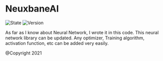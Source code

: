 # NeuxbaneAI
![State](https://img.shields.io/badge/state-unfinished-ff2222.svg)
![Version](https://img.shields.io/badge/version-Alpha-0.0.1-00ffaa.svg)

As far as I know about Neural Network, I wrote it in this code. This neural network library can be updated. Any optimizer, Training algorithm, activation function, etc can be added very easily.

@Copyright 2021

